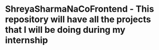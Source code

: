 # ShreyaSharmaNaCoFrontend - This repository will have all the projects that I will be doing during my internship
